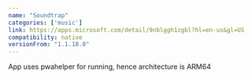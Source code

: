 ```yaml
---
name: "Soundtrap"
categories: ['music']
link: https://apps.microsoft.com/detail/9nblggh1zgbl?hl=en-us&gl=US
compatibility: native
versionFrom: "1.1.18.0"
---
```


App uses pwahelper for running, hence architecture is ARM64